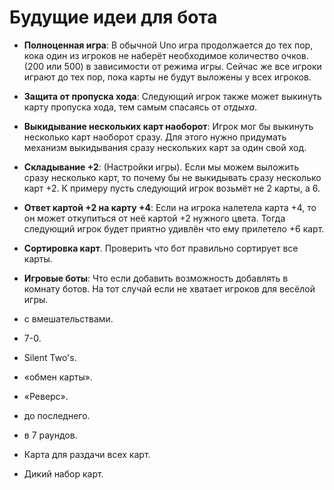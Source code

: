 # Будущие идеи для бота

- **Полноценная игра**: В обычной Uno игра продолжается до тех пор, кока один
  из игроков не наберёт необходимое количество очков. (200 или 500) в
  зависимости от режима игры.
  Сейчас же все игроки играют до тех пор, пока карты не будут выложены у всех
  игроков.

- **Защита от пропуска хода**: Следующий игрок также может выкинуть карту
  пропуска хода, тем самым спасаясь от *отдыха*.

- **Выкидывание нескольких карт наоборот**: Игрок мог бы выкинуть несколько карт
  наоборот сразу. Для этого нужно придумать механизм выкидывания сразу
  нескольких карт за один свой ход.

- **Складывание +2**: (Настройки игры). Если мы можем выложить сразу несколько
  карт, то почему бы не выкидывать сразу несколько карт +2. К примеру пусть
  следующий игрок возьмёт не 2 карты, а 6.

- **Ответ картой +2 на карту +4**: Если на игрока налетела карта +4, то он может
  откупиться от неё картой +2 нужного цвета.
  Тогда следующий игрок будет приятно удивлён что ему прилетело +6 карт.

- **Сортировка карт**. Проверить что бот правильно сортирует все карты.

- **Игровые боты**: Что если добавить возможность добавлять в комнату ботов.
  На тот случай если не хватает игроков для весёлой игры.

- с вмешательствами.
- 7-0.
- Silent Two's.
- «обмен карты».
- «Реверс».
- до последнего.
- в 7 раундов.

- Карта для раздачи всех карт.
- Дикий набор карт.
